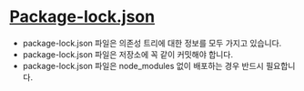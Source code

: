 # [Package-lock.json](https://hyunjun19.github.io/2018/03/23/package-lock-why-need/)
* package-lock.json 파일은 의존성 트리에 대한 정보를 모두 가지고 있습니다.
* package-lock.json 파일은 저장소에 꼭 같이 커밋해야 합니다.
* package-lock.json 파일은 node_modules 없이 배포하는 경우 반드시 필요합니다.
